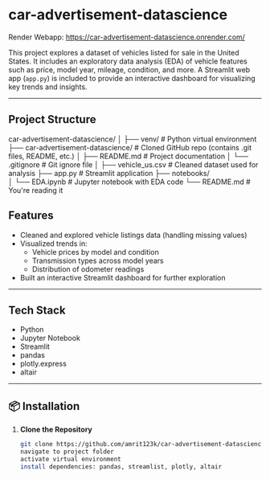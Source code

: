 # car-advertisement-datascience

Render Webapp: https://car-advertisement-datascience.onrender.com/

This project explores a dataset of vehicles listed for sale in the United States. It includes an exploratory data analysis (EDA) of vehicle features such as price, model year, mileage, condition, and more. A Streamlit web app (`app.py`) is included to provide an interactive dashboard for visualizing key trends and insights.

---

##  Project Structure

car-advertisement-datascience/
│
├── venv/                          # Python virtual environment
├── car-advertisement-datascience/  # Cloned GitHub repo (contains .git files, README, etc.)
│   ├── README.md                  # Project documentation
│   └── .gitignore                 # Git ignore file
│
├── vehicle_us.csv                 # Cleaned dataset used for analysis
├── app.py                         # Streamlit application
├── notebooks/                     
│   └── EDA.ipynb                  # Jupyter notebook with EDA code
└── README.md                      # You're reading it


##  Features

- Cleaned and explored vehicle listings data (handling missing values)
- Visualized trends in:
  - Vehicle prices by model and condition
  - Transmission types across model years
  - Distribution of odometer readings
- Built an interactive Streamlit dashboard for further exploration

---

##  Tech Stack

- Python
- Jupyter Notebook
- Streamlit
- pandas
- plotly.express
- altair

---

## 📦 Installation

1. **Clone the Repository**

   ```bash
   git clone https://github.com/amrit123k/car-advertisement-datascience.git
   navigate to project folder
   activate virtual environment
   install dependencies: pandas, streamlist, plotly, altair
